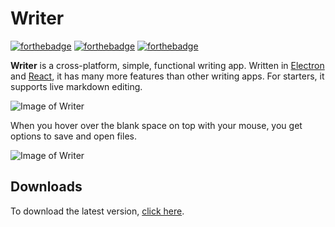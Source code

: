 # Writer

[![forthebadge](https://forthebadge.com/images/badges/made-with-javascript.svg)](https://forthebadge.com) [![forthebadge](https://forthebadge.com/images/badges/built-by-developers.svg)](https://forthebadge.com) [![forthebadge](https://forthebadge.com/images/badges/built-with-grammas-recipe.svg)](https://forthebadge.com)

**Writer** is a cross-platform, simple, functional writing app. Written in [Electron](https://www.electronjs.org) and [React](https://reactjs.org), it has many more features than other writing apps. For starters, it supports live markdown editing.

![Image of Writer](https://i.imgur.com/vvt8vX0.png)

When you hover over the blank space on top with your mouse, you get options to save and open files.

![Image of Writer](https://i.imgur.com/KzdMPlS.gif)

## Downloads

To download the latest version, [click here](https://github.com/ismaeelakram/Writer/releases).
